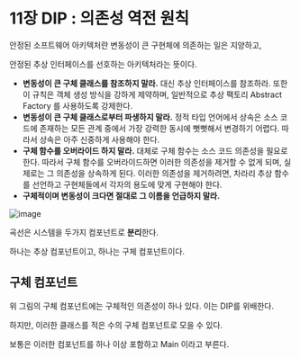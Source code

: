 # 11장 DIP : 의존성 역전 원칙

안정된 소프트웨어 아키텍처란 변동성이 큰 구현체에 의존하는 일은 지양하고,

안정된 추상 인터페이스를 선호하는 아키텍처라는 뜻이다.

- **변동성이 큰 구체 클래스를 참조하지 말라.** 대신 추상 인터페이스를 참조하라. 또한 이 규칙은 객체 생성 방식을 강하게 제약하며, 일반적으로 추상 팩토리 Abstract Factory 를 사용하도록 강제한다.
- **변동성이 큰 구체 클래스로부터 파생하지 말라.** 정적 타입 언어에서 상속은 소스 코드에 존재하는 모든 관계 중에서 가장 강력한 동시에 뻣뻣해서 변경하기 어렵다. 따라서 상속은 아주 신중하게 사용해야 한다.
- **구체 함수를 오버라이드 하지 말라.** 대체로 구체 함수는 소스 코드 의존성을 필요로 한다. 따라서 구체 함수를 오버라이드하면 이러한 의존성을 제거할 수 없게 되며, 실제로는 그 의존성을 상속하게 된다. 이러한 의존성을 제거하려면, 차라리 추상 함수를 선언하고 구현체들에서 각자의 용도에 맞게 구현해야 한다.
- **구체적이며 변동성이 크다면 절대로 그 이름을 언급하지 말라.**

![image](https://github.com/KonCC/clean-architecture/assets/102205852/a88641ad-9b90-450f-be64-8bae30a228af)


곡선은 시스템을 두가지 컴포넌트로 **분리**한다.

하나는 추상 컴포넌트이고, 하나는 구체 컴포넌트이다.

## 구체 컴포넌트

위 그림의 구체 컴포넌트에는 구체적인 의존성이 하나 있다. 이는 DIP를 위배한다.

하지만, 이러한 클래스를 적은 수의 구체 컴포넌트로 모을 수 있다.

보통은 이러한 컴포넌트를 하나 이상 포함하고 Main 이라고 부른다.
